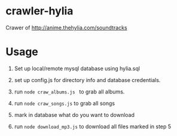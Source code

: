 crawler-hylia
=============

Crawer of http://anime.thehylia.com/soundtracks

Usage
=============
1. Set up local/remote mysql database using hylia.sql
2. set up config.js for directory info and database credentials.
3. run ```node craw_albums.js ``` to grab all albums. 

4. run ```node craw_songs.js``` to grab all songs

5. mark in database what do you want to download
6. run ```node download_mp3.js``` to download all files marked in step 5
